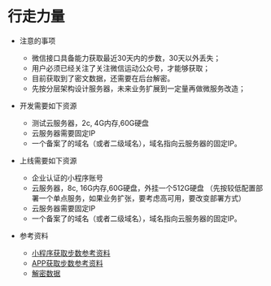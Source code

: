 #  行走力量

* 注意的事项
  * 微信接口具备能力获取最近30天内的步数，30天以外丢失；
  * 用户必须已经关注了关注微信运动公众号，才能够获取；
  * 目前获取到了密文数据，还需要在后台解密。
  * 先按分层架构设计服务器，未来业务扩展到一定量再做微服务改造；

* 开发需要如下资源
	* 测试云服务器，2c, 4G内存,60G硬盘
	* 云服务器需要固定IP
	* 一个备案了的域名（或者二级域名），域名指向云服务器的固定IP。

* 上线需要如下资源
	* 企业认证的小程序账号
	* 云服务器，8c, 16G内存,60G硬盘，外挂一个512G硬盘 （先按较低配置部署一个单点服务，如果业务扩张，要考虑高可用，要改变部署方式）
	* 云服务器需要固定IP
	* 一个备案了的域名（或者二级域名），域名指向云服务器的固定IP。

* 参考资料
  * [小程序获取步数参考资料](https://developers.weixin.qq.com/miniprogram/dev/api/open-api/werun/wx.getWeRunData.html)
  * [APP获取步数参考资料](https://uniapp.dcloud.io/api/other/sport)
  * [解密数据](https://developers.weixin.qq.com/miniprogram/dev/framework/open-ability/signature.html#method-cloud)